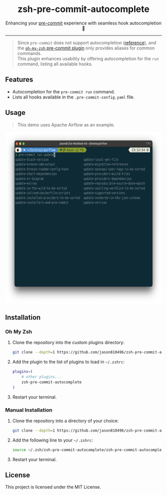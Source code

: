 <div align="center">
    <h1>zsh-pre-commit-autocomplete</h1>
    <p> Enhancing your <a href="https://pre-commit.com/ ">pre-commit</a> experience with seamless hook autocompletion🎢 </p>
</div>

****

> Since `pre-commit` does not support autocompletion ([reference](https://github.com/pre-commit/pre-commit/issues/1119)), and the [`oh-my-zsh` pre-commit plugin](https://github.com/ohmyzsh/ohmyzsh/tree/master/plugins/pre-commit) only provides aliases for common commands. <br>
> This plugin enhances usability by offering autocompletion for the `run` command, listing all available hooks.

## Features

- Autocompletion for the `pre-commit run` command.
- Lists all hooks available in the `.pre-commit-config.yaml` file.

## Usage

> This demo uses Apache Airflow as an example.

<a href="https://www.youtube.com/watch?v=sicuLWWfRAo&ab_channel=ZhuDev" target="_blank">
 <img src="https://raw.githubusercontent.com/jason810496/zsh-pre-commit-autocomplete/refs/heads/main/assets/zsh-pre-commit-autocomplete-demo.png" alt="demo" height="550" />
</a>

## Installation

### Oh My Zsh

1. Clone the repository into the custom plugins directory:

    ```sh
    git clone --depth=1 https://github.com/jason810496/zsh-pre-commit-autocomplete ${ZSH_CUSTOM:-~/.oh-my-zsh/custom}/plugins/zsh-pre-commit-autocomplete
    ```

2. Add the plugin to the list of plugins to load in `~/.zshrc`:

    ```sh
    plugins=(
        # other plugins...
        zsh-pre-commit-autocomplete
    )
    ```

3. Restart your terminal.

### Manual Installation

1. Clone the repository into a directory of your choice:

    ```sh
    git clone --depth=1 https://github.com/jason810496/zsh-pre-commit-autocomplete ~/.zsh/zsh-pre-commit-autocomplete
    ```

2. Add the following line to your `~/.zshrc`:

    ```sh
    source ~/.zsh/zsh-pre-commit-autocomplete/zsh-pre-commit-autocomplete.zsh
    ```

3. Restart your terminal.

## License

This project is licensed under the MIT License.

